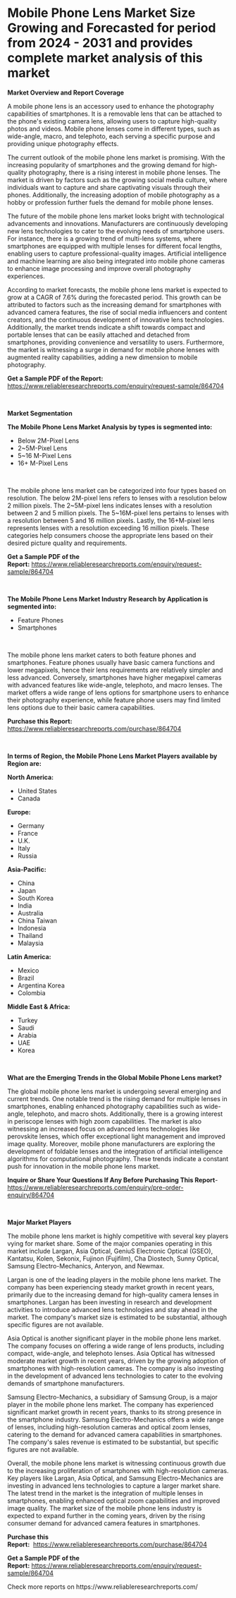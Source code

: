 <p><h1>Mobile Phone Lens Market Size Growing and Forecasted for period from 2024 - 2031 and provides complete market analysis of this market</h1></p><p><strong>Market Overview and Report Coverage</strong></p>
<p><p>A mobile phone lens is an accessory used to enhance the photography capabilities of smartphones. It is a removable lens that can be attached to the phone's existing camera lens, allowing users to capture high-quality photos and videos. Mobile phone lenses come in different types, such as wide-angle, macro, and telephoto, each serving a specific purpose and providing unique photography effects.</p><p>The current outlook of the mobile phone lens market is promising. With the increasing popularity of smartphones and the growing demand for high-quality photography, there is a rising interest in mobile phone lenses. The market is driven by factors such as the growing social media culture, where individuals want to capture and share captivating visuals through their phones. Additionally, the increasing adoption of mobile photography as a hobby or profession further fuels the demand for mobile phone lenses.</p><p>The future of the mobile phone lens market looks bright with technological advancements and innovations. Manufacturers are continuously developing new lens technologies to cater to the evolving needs of smartphone users. For instance, there is a growing trend of multi-lens systems, where smartphones are equipped with multiple lenses for different focal lengths, enabling users to capture professional-quality images. Artificial intelligence and machine learning are also being integrated into mobile phone cameras to enhance image processing and improve overall photography experiences.</p><p>According to market forecasts, the mobile phone lens market is expected to grow at a CAGR of 7.6% during the forecasted period. This growth can be attributed to factors such as the increasing demand for smartphones with advanced camera features, the rise of social media influencers and content creators, and the continuous development of innovative lens technologies. Additionally, the market trends indicate a shift towards compact and portable lenses that can be easily attached and detached from smartphones, providing convenience and versatility to users. Furthermore, the market is witnessing a surge in demand for mobile phone lenses with augmented reality capabilities, adding a new dimension to mobile photography.</p></p>
<p><strong>Get a Sample PDF of the Report:</strong> <a href="https://www.reliableresearchreports.com/enquiry/request-sample/864704">https://www.reliableresearchreports.com/enquiry/request-sample/864704</a></p>
<p>&nbsp;</p>
<p><strong>Market Segmentation</strong></p>
<p><strong>The Mobile Phone Lens Market Analysis by types is segmented into:</strong></p>
<p><ul><li>Below 2M-Pixel Lens</li><li>2~5M-Pixel Lens</li><li>5~16 M-Pixel Lens</li><li>16+ M-Pixel Lens</li></ul></p>
<p>&nbsp;</p>
<p><p>The mobile phone lens market can be categorized into four types based on resolution. The below 2M-pixel lens refers to lenses with a resolution below 2 million pixels. The 2~5M-pixel lens indicates lenses with a resolution between 2 and 5 million pixels. The 5~16M-pixel lens pertains to lenses with a resolution between 5 and 16 million pixels. Lastly, the 16+M-pixel lens represents lenses with a resolution exceeding 16 million pixels. These categories help consumers choose the appropriate lens based on their desired picture quality and requirements.</p></p>
<p><strong>Get a Sample PDF of the Report:</strong>&nbsp;<a href="https://www.reliableresearchreports.com/enquiry/request-sample/864704">https://www.reliableresearchreports.com/enquiry/request-sample/864704</a></p>
<p>&nbsp;</p>
<p><strong>The Mobile Phone Lens Market Industry Research by Application is segmented into:</strong></p>
<p><ul><li>Feature Phones</li><li>Smartphones</li></ul></p>
<p>&nbsp;</p>
<p><p>The mobile phone lens market caters to both feature phones and smartphones. Feature phones usually have basic camera functions and lower megapixels, hence their lens requirements are relatively simpler and less advanced. Conversely, smartphones have higher megapixel cameras with advanced features like wide-angle, telephoto, and macro lenses. The market offers a wide range of lens options for smartphone users to enhance their photography experience, while feature phone users may find limited lens options due to their basic camera capabilities.</p></p>
<p><strong>Purchase this Report:</strong>&nbsp; <a href="https://www.reliableresearchreports.com/purchase/864704">https://www.reliableresearchreports.com/purchase/864704</a></p>
<p>&nbsp;</p>
<p><strong>In terms of Region, the Mobile Phone Lens Market Players available by Region are:</strong></p>
<p>
    <p> <strong> North America: </strong>
        <ul>
            <li>United States</li>
            <li>Canada</li>
        </ul>
        </p> 
    <p> <strong> Europe: </strong>
        <ul>
            <li>Germany</li>
            <li>France</li>
            <li>U.K.</li>
            <li>Italy</li>
            <li>Russia</li>
        </ul>
        </p> 
    <p> <strong> Asia-Pacific: </strong>
        <ul>
            <li>China</li>
            <li>Japan</li>
            <li>South Korea</li>
            <li>India</li>
            <li>Australia</li>
            <li>China Taiwan</li>
            <li>Indonesia</li>
            <li>Thailand</li>
            <li>Malaysia</li>
        </ul>
        </p> 
    <p> <strong> Latin America: </strong>
        <ul>
            <li>Mexico</li>
            <li>Brazil</li>
            <li>Argentina Korea</li>
            <li>Colombia</li>
        </ul>
        </p> 
    <p> <strong> Middle East & Africa: </strong>
        <ul>
            <li>Turkey</li>
            <li>Saudi</li>
            <li>Arabia</li>
            <li>UAE</li>
            <li>Korea</li>
        </ul>
    </p>
    </p>
<p>&nbsp;</p>
<p><strong>What are the Emerging Trends in the Global Mobile Phone Lens market?</strong></p>
<p><p>The global mobile phone lens market is undergoing several emerging and current trends. One notable trend is the rising demand for multiple lenses in smartphones, enabling enhanced photography capabilities such as wide-angle, telephoto, and macro shots. Additionally, there is a growing interest in periscope lenses with high zoom capabilities. The market is also witnessing an increased focus on advanced lens technologies like perovskite lenses, which offer exceptional light management and improved image quality. Moreover, mobile phone manufacturers are exploring the development of foldable lenses and the integration of artificial intelligence algorithms for computational photography. These trends indicate a constant push for innovation in the mobile phone lens market.</p></p>
<p><strong>Inquire or Share Your Questions If Any Before Purchasing This Report</strong>- <a href="https://www.reliableresearchreports.com/enquiry/pre-order-enquiry/864704">https://www.reliableresearchreports.com/enquiry/pre-order-enquiry/864704</a></p>
<p>&nbsp;</p>
<p><strong>Major Market Players</strong></p>
<p><p>The mobile phone lens market is highly competitive with several key players vying for market share. Some of the major companies operating in this market include Largan, Asia Optical, GeniuS Electronic Optical (GSEO), Kantatsu, Kolen, Sekonix, Fujinon (Fujifilm), Cha Diostech, Sunny Optical, Samsung Electro-Mechanics, Anteryon, and Newmax. </p><p>Largan is one of the leading players in the mobile phone lens market. The company has been experiencing steady market growth in recent years, primarily due to the increasing demand for high-quality camera lenses in smartphones. Largan has been investing in research and development activities to introduce advanced lens technologies and stay ahead in the market. The company's market size is estimated to be substantial, although specific figures are not available.</p><p>Asia Optical is another significant player in the mobile phone lens market. The company focuses on offering a wide range of lens products, including compact, wide-angle, and telephoto lenses. Asia Optical has witnessed moderate market growth in recent years, driven by the growing adoption of smartphones with high-resolution cameras. The company is also investing in the development of advanced lens technologies to cater to the evolving demands of smartphone manufacturers.</p><p>Samsung Electro-Mechanics, a subsidiary of Samsung Group, is a major player in the mobile phone lens market. The company has experienced significant market growth in recent years, thanks to its strong presence in the smartphone industry. Samsung Electro-Mechanics offers a wide range of lenses, including high-resolution cameras and optical zoom lenses, catering to the demand for advanced camera capabilities in smartphones. The company's sales revenue is estimated to be substantial, but specific figures are not available.</p><p>Overall, the mobile phone lens market is witnessing continuous growth due to the increasing proliferation of smartphones with high-resolution cameras. Key players like Largan, Asia Optical, and Samsung Electro-Mechanics are investing in advanced lens technologies to capture a larger market share. The latest trend in the market is the integration of multiple lenses in smartphones, enabling enhanced optical zoom capabilities and improved image quality. The market size of the mobile phone lens industry is expected to expand further in the coming years, driven by the rising consumer demand for advanced camera features in smartphones.</p></p>
<p><strong>Purchase this Report:</strong>&nbsp;&nbsp;<a href="https://www.reliableresearchreports.com/purchase/864704">https://www.reliableresearchreports.com/purchase/864704</a></p>
<p></p>
<p><strong>Get a Sample PDF of the Report:</strong>&nbsp;<a href="https://www.reliableresearchreports.com/enquiry/request-sample/864704">https://www.reliableresearchreports.com/enquiry/request-sample/864704</a></p>
<p>Check more reports on https://www.reliableresearchreports.com/</p>